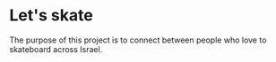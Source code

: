 # Let's skate
The purpose of this project is to connect between people who love to skateboard across Israel.
